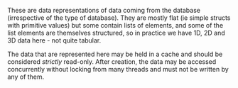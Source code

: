 These are data representations of data coming from the database (irrespective of the type of
database).  They are mostly flat (ie simple structs with primitive values) but some contain lists of
elements, and some of the list elements are themselves structured, so in practice we have 1D, 2D and
3D data here - not quite tabular.

The data that are represented here may be held in a cache and should be considered *strictly*
read-only.  After creation, the data may be accessed concurrently without locking from many threads
and must not be written by any of them.

